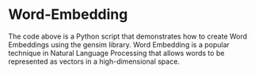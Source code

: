 # Word-Embedding
The code above is a Python script that demonstrates how to create Word Embeddings using the gensim library. Word Embedding is a popular technique in Natural Language Processing that allows words to be represented as vectors in a high-dimensional space.
